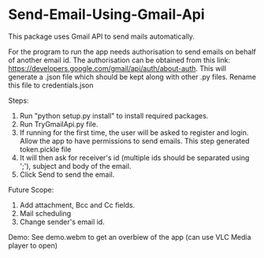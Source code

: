 # Send-Email-Using-Gmail-Api
This package uses Gmail API to send mails automatically.

For the program to run the app needs authorisation to send emails on behalf of another email id. The authorisation can be obtained from this link: https://developers.google.com/gmail/api/auth/about-auth. This will generate a .json file which should be kept along with other .py files. Rename this file to credentials.json

Steps:
 1. Run "python setup.py install" to install required packages.
 2. Run TryGmailApi.py file.
 3. If running for the first time, the user will be asked to register and login. Allow the app to have permissions to send emails. This step generated token.pickle file
 4. It will then ask for receiver's id (multiple ids should be separated using ';'), subject and body of the email.
 5. Click Send to send the email.
 
Future Scope:
 1. Add attachment, Bcc and Cc fields.
 2. Mail scheduling
 3. Change sender's email id.

Demo: See demo.webm to get an overbiew of the app (can use VLC Media player to open)
